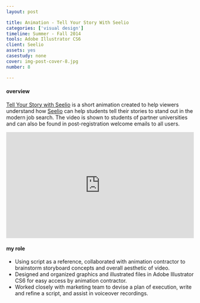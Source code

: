 ```yaml
---
layout: post

title: Animation - Tell Your Story With Seelio
categories: ['visual design']
timeline: Summer - Fall 2014
tools: Adobe Illustrator CS6
client: Seelio
assets: yes
casestudy: none
cover: img-post-cover-8.jpg
number: 8

---
```


<h4 class="heading heading--regular heading--emphasize">overview</h4>
<div class="marker-post-heading"></div>
<p>
	<a href="https://www.youtube.com/watch?v=rj9aCdghEGo">Tell Your Story with Seelio</a> is a short animation created to help viewers understand how <a href="http://seelio.com">Seelio</a> can help students tell their stories to stand out in the modern job search. The video is shown to students of partner universities and can also be found in post-registration welcome emails to all users.
</p>

<div class="work__page__attach__container--video" style="position:relative;width:100%;height:0;padding-bottom:56.25%;">
	<iframe src="https://www.youtube.com/embed/rj9aCdghEGo" frameborder="0" allowfullscreen="allowfullscreen" class="work__page__attach--video" style="position:absolute;top:0;left:0;width:100%;height:100%"></iframe>
</div>

<h4 class="heading heading--regular heading--emphasize post__heading--stacked">my role</h4>
<div class="marker-post-heading"></div>
<ul>
	<li>Using script as a reference, collaborated with animation contractor to brainstorm storyboard concepts and overall aesthetic of video.</li>
	<li>Designed and organized graphics and illustrated files in Adobe Illustrator CS6 for easy access by animation contractor.</li>
	<li>Worked closely with marketing team to devise a plan of execution, write and refine a script, and assist in voiceover recordings.</li>
</ul>